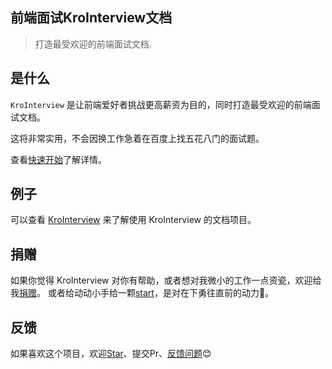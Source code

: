 ## 前端面试KroInterview文档

> 打造最受欢迎的前端面试文档.

## 是什么

`KroInterview` 是让前端爱好者挑战更高薪资为目的，同时打造最受欢迎的前端面试文档。

这将非常实用，不会因换工作急着在百度上找五花八门的面试题。

查看[快速开始](front.md)了解详情。

## 例子

可以查看 [KroInterview](https://github.com/kuhami/KroInterview) 来了解使用 KroInterview 的文档项目。

## 捐赠

如果你觉得 KroInterview 对你有帮助，或者想对我微小的工作一点资瓷，欢迎给我[捐赠](https://kuhami.github.io/KroInterview/donate.html)。
或者给动动小手给一颗[start](https://github.com/kuhami/KroInterview)，是对在下勇往直前的动力💪。

## 反馈
如果喜欢这个项目，欢迎[Star](https://github.com/kuhami/KroInterview)、提交Pr、[反馈问题](https://github.com/kuhami/KroInterview/issues)😊